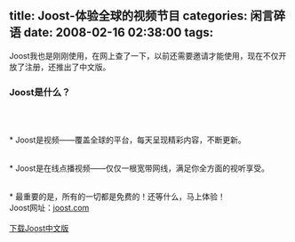 title: Joost-体验全球的视频节目
categories: 闲言碎语
date: 2008-02-16 02:38:00
tags:
---

Joost我也是刚刚使用，在网上查了一下，以前还需要邀请才能使用，现在不仅开放了注册，还推出了中文版。
</br>

### Joost是什么？

</br>

</br>*   Joost是视频——覆盖全球的平台，每天呈现精彩内容，不断更新。

</br>*   Joost是在线点播视频――仅仅一根宽带网线，满足你全方面的视听享受。

</br>*   最重要的是，所有的一切都是免费的！还等什么，马上体验！
</br>Joost网址：[joost.com](http://joost.com)
</br>
</br>[下载Joost中文版](http://joost.my100fun.com/download/download.php)
</br>
</br>